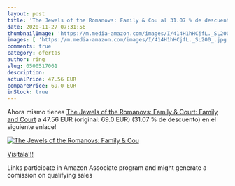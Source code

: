 ```yaml
---
layout: post
title: 'The Jewels of the Romanovs: Family & Cou al 31.07 % de descuento'
date: 2020-11-27 07:31:56
thumbnailImage: 'https://m.media-amazon.com/images/I/414H1hHCjfL._SL200_.jpg'
images: [ 'https://m.media-amazon.com/images/I/414H1hHCjfL._SL200_.jpg' ]
comments: true
category: ofertas
author: ring
slug: 0500517061
description:
actualPrice: 47.56 EUR
comparePrice: 69.0 EUR
inStock: true
---
```


Ahora mismo tienes [The Jewels of the Romanovs: Family & Court: Family and Court](https://www.amazon.es/dp/0500517061/?tag=tolees-21) a 47.56 EUR (original: 69.0 EUR) (31.07 %  de descuento) en el siguiente enlace!

[![The Jewels of the Romanovs: Family & Cou](https://m.media-amazon.com/images/I/414H1hHCjfL._SL200_.jpg)](https://www.amazon.es/dp/0500517061/?tag=tolees-21)

[Visítala!!!](https://www.amazon.es/dp/0500517061/?tag=tolees-21)

Links participate in Amazon Associate program and might generate a comission on qualifying sales
